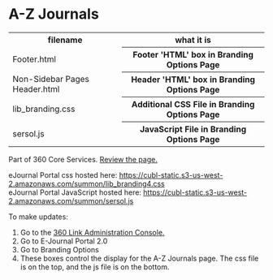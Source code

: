 # A-Z Journals
<table>
  <tr><th>filename</th><th>what it is</th></tr>
  <tr><td>Footer.html</th><th>Footer 'HTML' box in Branding Options Page</td></tr>
  <tr><td>Non-Sidebar Pages Header.html</th><th>Header 'HTML' box in Branding Options Page</td></tr>
<tr><td>lib_branding.css</th><th>Additional CSS File in Branding Options Page</td></tr>
<tr><td>sersol.js</th><th>JavaScript File in Branding Options Page</td></tr>
  </table>
<p>Part of 360 Core Services. <a href="https://rp8jq9jy4s.search.serialssolutions.com/ejp/?libHash=RP8JQ9JY4S#/?language=en-US">Review the page.</a></p>

eJournal Portal css hosted here: https://cubl-static.s3-us-west-2.amazonaws.com/summon/lib_branding4.css <br>
eJournal Portal JavaScript hosted here: https://cubl-static.s3-us-west-2.amazonaws.com/summon/sersol.js

To make updates:
<ol><li>Go to the <a href="https://clientcenter.serialssolutions.com/CC/Login/Default.aspx">360 Link Administration Console.</a></li>
  <li>Go to E-Journal Portal 2.0</li>
  <li>Go to Branding Options</li>
    <li>These boxes control the display for the A-Z Journals page. The css file is on the top, and the js file is on the bottom.</li></ol>
